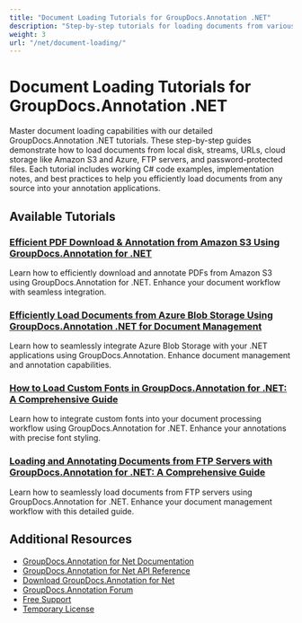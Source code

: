 ```yaml
---
title: "Document Loading Tutorials for GroupDocs.Annotation .NET"
description: "Step-by-step tutorials for loading documents from various sources using GroupDocs.Annotation for .NET."
weight: 3
url: "/net/document-loading/"
---
```


# Document Loading Tutorials for GroupDocs.Annotation .NET

Master document loading capabilities with our detailed GroupDocs.Annotation .NET tutorials. These step-by-step guides demonstrate how to load documents from local disk, streams, URLs, cloud storage like Amazon S3 and Azure, FTP servers, and password-protected files. Each tutorial includes working C# code examples, implementation notes, and best practices to help you efficiently load documents from any source into your annotation applications.

## Available Tutorials

### [Efficient PDF Download & Annotation from Amazon S3 Using GroupDocs.Annotation for .NET](./download-annotate-pdfs-s3-groupdocs-dotnet/)
Learn how to efficiently download and annotate PDFs from Amazon S3 using GroupDocs.Annotation for .NET. Enhance your document workflow with seamless integration.

### [Efficiently Load Documents from Azure Blob Storage Using GroupDocs.Annotation .NET for Document Management](./load-documents-azure-blob-groupdocs-annotation-dotnet/)
Learn how to seamlessly integrate Azure Blob Storage with your .NET applications using GroupDocs.Annotation. Enhance document management and annotation capabilities.

### [How to Load Custom Fonts in GroupDocs.Annotation for .NET&#58; A Comprehensive Guide](./master-custom-font-loading-groupdocs-annotation-dotnet/)
Learn how to integrate custom fonts into your document processing workflow using GroupDocs.Annotation for .NET. Enhance your annotations with precise font styling.

### [Loading and Annotating Documents from FTP Servers with GroupDocs.Annotation for .NET&#58; A Comprehensive Guide](./groupdocs-annotation-net-load-from-ftp/)
Learn how to seamlessly load documents from FTP servers using GroupDocs.Annotation for .NET. Enhance your document management workflow with this detailed guide.

## Additional Resources

- [GroupDocs.Annotation for Net Documentation](https://docs.groupdocs.com/annotation/net/)
- [GroupDocs.Annotation for Net API Reference](https://reference.groupdocs.com/annotation/net/)
- [Download GroupDocs.Annotation for Net](https://releases.groupdocs.com/annotation/net/)
- [GroupDocs.Annotation Forum](https://forum.groupdocs.com/c/annotation)
- [Free Support](https://forum.groupdocs.com/)
- [Temporary License](https://purchase.groupdocs.com/temporary-license/)
